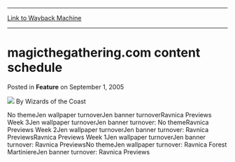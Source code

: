 
---
[Link to Wayback Machine](https://web.archive.org/web/20211016191036/https://magic.wizards.com/en/articles/archive/feature/magicthegatheringcom-content-schedule-2005-09-01)

[_metadata_:wayback_url]:- "https://magic.wizards.com/en/articles/archive/feature/magicthegatheringcom-content-schedule-2005-09-01"
[_metadata_:wayback_raw_url]:- "https://web.archive.org/web/20211016191036id_/https://magic.wizards.com/en/articles/archive/feature/magicthegatheringcom-content-schedule-2005-09-01"
[_metadata_:wayback_capture_timestamp]:- "2021-10-16 19:10:36+00:00"
[_metadata_:description]:- "No themeJen wallpaper turnoverJen banner turnoverRavnica Previews Week 3Jen wallpaper turnoverJen banner turnover: No themeRavnica Previews Week 2Jen wallpaper turnoverJen banner turnover: Ravnica PreviewsRavnica Previews Week 1Jen wallpaper turnoverJen banner turnover: Ravnica PreviewsNo themeJen wallpaper turnover: Ravnica Forest MartiniereJen banner turnover: Ravnica"
[_metadata_:generator]:- "Drupal 7 (http://drupal.org)"
[_metadata_:publish_date]:- "2005-09-01"
---


magicthegathering.com content schedule
======================================



 Posted in **Feature**
 on September 1, 2005 






![](https://media.magic.wizards.com/styles/auth_small/public/images/person/wizards_author.jpg)
By Wizards of the Coast











No themeJen wallpaper turnoverJen banner turnoverRavnica Previews Week 3Jen wallpaper turnoverJen banner turnover: No themeRavnica Previews Week 2Jen wallpaper turnoverJen banner turnover: Ravnica PreviewsRavnica Previews Week 1Jen wallpaper turnoverJen banner turnover: Ravnica PreviewsNo themeJen wallpaper turnover: Ravnica Forest MartiniereJen banner turnover: Ravnica Previews





